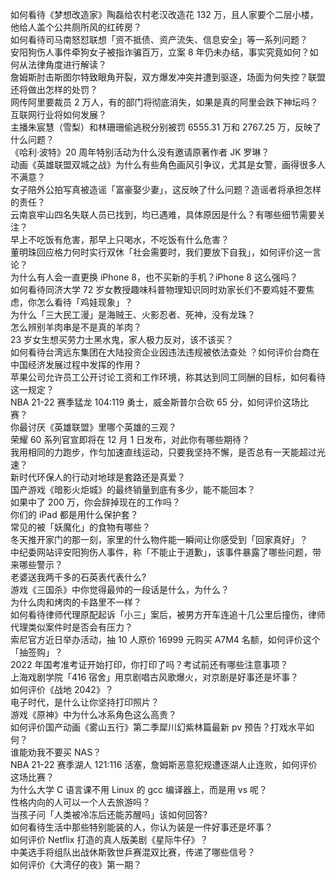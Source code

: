 如何看待《梦想改造家》陶磊给农村老汉改造花 132 万，且人家要个二层小楼，他给人盖个公共厕所风的红砖房？  
如何看待司马南怒怼联想「资不抵债、资产流失、信息安全」等一系列问题？  
安阳狗伤人事件牵狗女子被指诈骗百万，立案 8 年仍未办结，事实究竟如何？如何从法律角度进行解读？  
詹姆斯肘击斯图尔特致眼角开裂，双方爆发冲突并遭到驱逐，场面为何失控？联盟还将做出怎样的处罚？  
网传阿里要裁员 2 万人，有的部门将彻底消失，如果是真的阿里会跌下神坛吗？互联网行业将如何发展？  
主播朱宸慧（雪梨）和林珊珊偷逃税分别被罚 6555.31 万和 2767.25 万，反映了什么问题？  
《哈利·波特》20 周年特别活动为什么没有邀请原著作者 JK 罗琳？  
动画《英雄联盟双城之战》为什么有些角色画风引争议，尤其是女警，画得很多人不满意？  
女子陪外公拍写真被造谣「富豪娶少妻」，这反映了什么问题？造谣者将承担怎样的责任？  
云南哀牢山四名失联人员已找到，均已遇难，具体原因是什么？有哪些细节需要关注？  
早上不吃饭有危害，那早上只喝水，不吃饭有什么危害？  
董明珠回应格力何时实行双休「社会需要时，我们要放下自我」，如何评价这一言论？  
为什么有人会一直更换 iPhone 8，也不买新的手机？iPhone 8 这么强吗？  
如何看待同济大学 72 岁女教授趣味科普物理知识同时劝家长们不要鸡娃不要焦虑，你怎么看待「鸡娃现象」？  
为什么「三大民工漫」是海贼王、火影忍者、死神，没有龙珠？  
怎么辨别羊肉串是不是真的羊肉？  
23 岁女生想买劳力士黑水鬼，家人极力反对，该不该买？  
如何看待台湾远东集团在大陆投资企业因违法违规被依法查处 ？如何评价台商在中国经济发展过程中发挥的作用？  
苹果公司允许员工公开讨论工资和工作环境，称其达到同工同酬的目标，如何看待这一规定？  
NBA 21-22 赛季猛龙 104:119 勇士，威金斯普尔合砍 65 分，如何评价这场比赛？  
你最讨厌《英雄联盟》里哪个英雄的三观？  
荣耀 60 系列官宣即将在 12 月 1 日发布，对此你有哪些期待？  
我用相同的力跑步，作匀加速直线运动，只要我坚持不懈，是否总有一天能超过光速？  
新时代环保人的行动对地球是套路还是真爱？  
国产游戏《暗影火炬城》的最终销量到底有多少，能不能回本？  
如果中了 200 万，你会辞掉现在的工作吗？  
你们的 iPad 都是用什么保护套？  
常见的被「妖魔化」的食物有哪些？  
冬天推开家门的那一刻，家里的什么物件能一瞬间让你感受到「回家真好」？  
中纪委网站评安阳狗伤人事件，称「不能止于道歉」，该事件暴露了哪些问题，带来哪些警示？  
老婆送我两千多的石英表代表什么?  
游戏《三国杀》中你觉得最帅的一段话是什么，为什么？  
为什么肉和烤肉的卡路里不一样？  
如何看待律师代理原配起诉「小三」案后，被男方开车连追十几公里后撞伤，律师代理类似案件时是否会有压力？  
索尼官方近日举办活动，抽 10 人原价 16999 元购买 A7M4 名额，如何评价这个「抽签购」？  
2022 年国考准考证开始打印，你打印了吗？考试前还有哪些注意事项？  
上海戏剧学院「416 宿舍」用京剧唱古风歌爆火，对京剧是好事还是坏事？  
如何评价《战地 2042》？  
电子时代，是什么让你坚持打印照片？  
游戏《原神》中为什么冰系角色这么高贵？  
如何评价国产动画《雾山五行》第二季犀川幻紫林篇最新 pv 预告？打戏水平如何？  
谁能劝我不要买 NAS？  
NBA 21-22 赛季湖人 121:116 活塞，詹姆斯恶意犯规遭逐湖人止连败，如何评价这场比赛？  
为什么大学 C 语言课不用 Linux 的 gcc 编译器上，而是用 vs 呢？  
性格内向的人可以一个人去旅游吗？  
当孩子问「人类被冷冻后还能苏醒吗」该如何回答?  
如何看待生活中那些特别能装的人，你认为装是一件好事还是坏事？  
如何评价 Netflix 打造的真人版美剧《星际牛仔》？  
中美选手将组队出战休斯敦世乒赛混双比赛，传递了哪些信号？  
如何评价《大湾仔的夜》第一期？  
